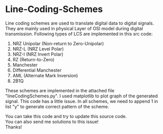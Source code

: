 # Line-Coding-Schemes

Line coding schemes are used to translate digital data to digital signals. They are mainly used in physical Layer of OSI model during digital transmission.
Following types of LCS are implemented in this src code:
1. NRZ Unipolar (Non-return to Zero-Unipolar)
2. NRZ-L (NRZ Level Polar)
3. NRZ-I (NRZ Invert Polar)
4. RZ (Return-to-Zero)
5. Manchester
6. Differential Manchester
7. AML (Alternate Mark Inversion)
8. 2B1Q 

These schemes are implemented in the attached file "lineCodingSchemes.py".
I used matplotlib to plot graph of the generated signal. This code has a little issue.
In all schemes, we need to append 1 in list "y" to generate correct pattern of the scheme.

You can take this code and try to update this source code.<br>
You can also send me solutions to this issue!
<br>
Thanks!
